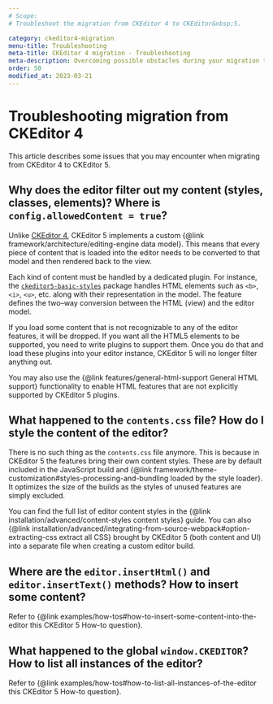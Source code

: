 ```yaml
---
# Scope:
# Troubleshoot the migration from CKEditor 4 to CKEditor&nbsp;5.

category: ckeditor4-migration
menu-title: Troubleshooting
meta-title: CKEditor 4 migration - Troubleshooting
meta-description: Overcoming possible obstacles during your migration to CKEditor&nbsp;5.
order: 50
modified_at: 2023-03-21
---
```


# Troubleshooting migration from CKEditor 4

This article describes some issues that you may encounter when migrating from CKEditor 4 to CKEditor&nbsp;5.

## Why does the editor filter out my content (styles, classes, elements)? Where is `config.allowedContent = true`?

Unlike [CKEditor 4](https://ckeditor.com/ckeditor-4/), CKEditor&nbsp;5 implements a custom {@link framework/architecture/editing-engine data model}. This means that every piece of content that is loaded into the editor needs to be converted to that model and then rendered back to the view.

Each kind of content must be handled by a dedicated plugin. For instance, the [`ckeditor5-basic-styles`](https://www.npmjs.com/package/@ckeditor/ckeditor5-basic-styles) package handles HTML elements such as `<b>`, `<i>`, `<u>`, etc. along with their representation in the model. The feature defines the two–way conversion between the HTML (view) and the editor model.

If you load some content that is not recognizable to any of the editor features, it will be dropped. If you want all the HTML5 elements to be supported, you need to write plugins to support them. Once you do that and load these plugins into your editor instance, CKEditor&nbsp;5 will no longer filter anything out.

You may also use the {@link features/general-html-support General HTML support} functionality to enable HTML features that are not explicitly supported by CKEditor&nbsp;5 plugins.

## What happened to the `contents.css` file? How do I style the content of the editor?

There is no such thing as the `contents.css` file anymore. This is because in CKEditor&nbsp;5 the features bring their own content styles. These are by default included in the JavaScript build and {@link framework/theme-customization#styles-processing-and-bundling loaded by the style loader}. It optimizes the size of the builds as the styles of unused features are simply excluded.

You can find the full list of editor content styles in the {@link installation/advanced/content-styles content styles} guide. You can also {@link installation/advanced/integrating-from-source-webpack#option-extracting-css extract all CSS} brought by CKEditor&nbsp;5 (both content and UI) into a separate file when creating a custom editor build.

## Where are the `editor.insertHtml()` and `editor.insertText()` methods? How to insert some content?

Refer to {@link examples/how-tos#how-to-insert-some-content-into-the-editor this CKEditor&nbsp;5 How-to question}.

## What happened to the global `window.CKEDITOR`? How to list all instances of the editor?

Refer to {@link examples/how-tos#how-to-list-all-instances-of-the-editor this CKEditor&nbsp;5 How-to question}.
